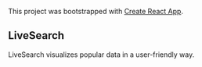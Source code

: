 This project was bootstrapped with [Create React App](https://github.com/facebookincubator/create-react-app).


## LiveSearch

LiveSearch visualizes popular data in a user-friendly way.
